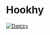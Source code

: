 # Hookhy

[![Deploy](https://www.herokucdn.com/deploy/button.png)](https://dashboard.heroku.com/new?template=https://github.com/4532v/ixsdaa) 

